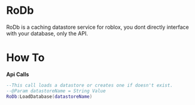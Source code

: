 # RoDb
RoDb is a caching datastore service for roblox, you dont directly interface with your database, only the API.

# How To


<b> Api Calls </b>

```lua
--This call loads a datastore or creates one if doesn't exist.
--@Param datastoreName = String Value
RoDb:LoadDatabase(datastoreName)

```
